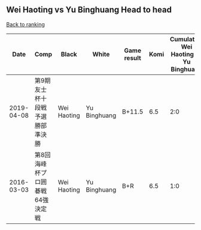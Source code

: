 ## Wei Haoting vs Yu Binghuang Head to head

[Back to ranking](../../index.md)




| **Date** | **Comp** | **Black** | **White** | **Game result** | **Komi** | **Cumulative Wei Haoting vs Yu Binghuang** | **Wei Haoting streak** | **Yu Binghuang streak** | 
| --- | --- | --- | --- | --- | --- | --- | --- | --- |
| 2019-04-08 | 第9期友士杯十段戦予選勝部準決勝 | Wei Haoting | Yu Binghuang | B+11.5 | 6.5 | 2:0 | 2 | 0 | 
| 2016-03-03 | 第8回海峰杯プロ囲碁戦64強決定戦 | Wei Haoting | Yu Binghuang | B+R | 6.5 | 1:0 | 1 | 0 |




